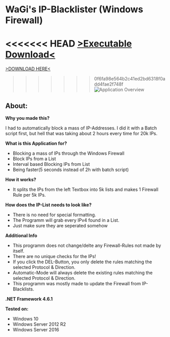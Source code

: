 # WaGi's IP-Blacklister (Windows Firewall)
<<<<<<< HEAD
[>Executable Download<](https://ip-blacklister.wagi-coding.com/IP-Blacklister-v1-2-9.zip "WaGi-Coding")  
=======
[>DOWNLOAD HERE<](https://github.com/WaGi-Coding/WaGis-Mass-IP-Blacklister-Windows/releases)  
>>>>>>> 0f6fa98e564b2c41ed2bd6318f0add4fae2f748f
![Application Overview](https://i.imgur.com/uBFNba4.png)



## About:

__Why you made this?__

I had to automatically block a mass of IP-Addresses. I did it with a Batch script first, but hell that was taking about 2 hours every time for 20k IPs.

__What is this Application for?__

* Blocking a mass of IPs through the Windows Firewall
* Block IPs from a List
* Interval based Blocking IPs from List
* Being faster(5 seconds instead of 2h with batch script)

__How it works?__

* It splits the IPs from the left Textbox into 5k lists and makes 1 Firewall Rule per 5k IPs.

__How does the IP-List needs to look like?__

* There is no need for special formatting.
* The Programm will grab every IPv4 found in a List.
* Just make sure they are seperated somehow

__Additional Info__
* This programm does not change/delte any Firewall-Rules not made by itself.
* There are no unique checks for the IPs!
* If you click the DEL-Button, you only delete the rules matching the selected Protocol & Direction.
* Automatic-Mode will always delete the existing rules matching the selected Protocol & Direction.
* This programm was mostly made to update the Firewall from IP-Blacklists.

__.NET Framework 4.6.1__

__Tested on:__
* Windows 10
* Windows Server 2012 R2
* Windows Server 2016
